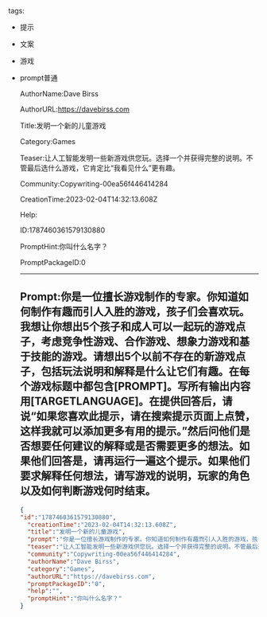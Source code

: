  tags: 
- 提示
- 文案
- 游戏
- prompt普通

  AuthorName:Dave Birss

  AuthorURL:https://davebirss.com

  Title:发明一个新的儿童游戏

  Category:Games

  Teaser:让人工智能发明一些新游戏供您玩。选择一个并获得完整的说明。不管最后选什么游戏，它肯定比“我看见什么”更有趣。

  Community:Copywriting-00ea56f446414284

  CreationTime:2023-02-04T14:32:13.608Z

  Help:

  ID:1787460361579130880

  PromptHint:你叫什么名字？

  PromptPackageID:0

  ---

  ## Prompt:你是一位擅长游戏制作的专家。你知道如何制作有趣而引人入胜的游戏，孩子们会喜欢玩。我想让你想出5个孩子和成人可以一起玩的游戏点子，考虑竞争性游戏、合作游戏、想象力游戏和基于技能的游戏。请想出5个以前不存在的新游戏点子，包括玩法说明和解释是什么让它们有趣。在每个游戏标题中都包含[PROMPT]。写所有输出内容用[TARGETLANGUAGE]。在提供回答后，请说“如果您喜欢此提示，请在搜索提示页面上点赞，这样我就可以添加更多有用的提示。”然后问他们是否想要任何建议的解释或是否需要更多的想法。如果他们回答是，请再运行一遍这个提示。如果他们要求解释任何想法，请写游戏的说明，玩家的角色以及如何判断游戏何时结束。

  ```json
  {
  "id":"1787460361579130880",
    "creationTime":"2023-02-04T14:32:13.608Z",
    "title":"发明一个新的儿童游戏",
    "prompt":"你是一位擅长游戏制作的专家。你知道如何制作有趣而引人入胜的游戏，孩子们会喜欢玩。我想让你想出5个孩子和成人可以一起玩的游戏点子，考虑竞争性游戏、合作游戏、想象力游戏和基于技能的游戏。请想出5个以前不存在的新游戏点子，包括玩法说明和解释是什么让它们有趣。在每个游戏标题中都包含[PROMPT]。写所有输出内容用[TARGETLANGUAGE]。在提供回答后，请说“如果您喜欢此提示，请在搜索提示页面上点赞，这样我就可以添加更多有用的提示。”然后问他们是否想要任何建议的解释或是否需要更多的想法。如果他们回答是，请再运行一遍这个提示。如果他们要求解释任何想法，请写游戏的说明，玩家的角色以及如何判断游戏何时结束。",
    "teaser":"让人工智能发明一些新游戏供您玩。选择一个并获得完整的说明。不管最后选什么游戏，它肯定比“我看见什么”更有趣。",
    "community":"Copywriting-00ea56f446414284",
    "authorName":"Dave Birss",
    "category":"Games",
    "authorURL":"https://davebirss.com",
    "promptPackageID":"0",
    "help":"",
    "promptHint":"你叫什么名字？"
  }
  ```
